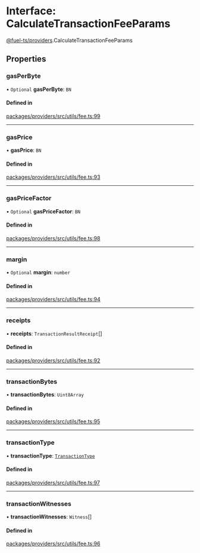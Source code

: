 # Interface: CalculateTransactionFeeParams

[@fuel-ts/providers](/api/Providers/index.md).CalculateTransactionFeeParams

## Properties

### gasPerByte

• `Optional` **gasPerByte**: `BN`

#### Defined in

[packages/providers/src/utils/fee.ts:99](https://github.com/FuelLabs/fuels-ts/blob/5ff795dc/packages/providers/src/utils/fee.ts#L99)

___

### gasPrice

• **gasPrice**: `BN`

#### Defined in

[packages/providers/src/utils/fee.ts:93](https://github.com/FuelLabs/fuels-ts/blob/5ff795dc/packages/providers/src/utils/fee.ts#L93)

___

### gasPriceFactor

• `Optional` **gasPriceFactor**: `BN`

#### Defined in

[packages/providers/src/utils/fee.ts:98](https://github.com/FuelLabs/fuels-ts/blob/5ff795dc/packages/providers/src/utils/fee.ts#L98)

___

### margin

• `Optional` **margin**: `number`

#### Defined in

[packages/providers/src/utils/fee.ts:94](https://github.com/FuelLabs/fuels-ts/blob/5ff795dc/packages/providers/src/utils/fee.ts#L94)

___

### receipts

• **receipts**: `TransactionResultReceipt`[]

#### Defined in

[packages/providers/src/utils/fee.ts:92](https://github.com/FuelLabs/fuels-ts/blob/5ff795dc/packages/providers/src/utils/fee.ts#L92)

___

### transactionBytes

• **transactionBytes**: `Uint8Array`

#### Defined in

[packages/providers/src/utils/fee.ts:95](https://github.com/FuelLabs/fuels-ts/blob/5ff795dc/packages/providers/src/utils/fee.ts#L95)

___

### transactionType

• **transactionType**: [`TransactionType`](/api/Providers/TransactionType.md)

#### Defined in

[packages/providers/src/utils/fee.ts:97](https://github.com/FuelLabs/fuels-ts/blob/5ff795dc/packages/providers/src/utils/fee.ts#L97)

___

### transactionWitnesses

• **transactionWitnesses**: `Witness`[]

#### Defined in

[packages/providers/src/utils/fee.ts:96](https://github.com/FuelLabs/fuels-ts/blob/5ff795dc/packages/providers/src/utils/fee.ts#L96)
